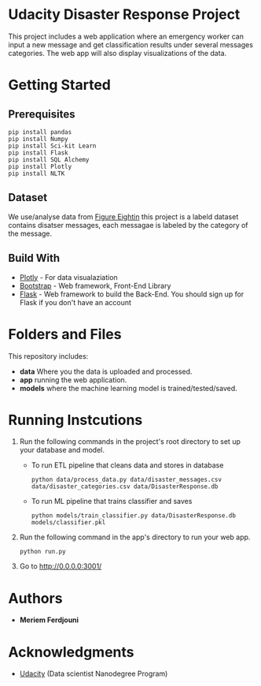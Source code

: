 # Udacity Disaster Response Project 

This project includes a web application where an emergency worker can input a new message and get classification results under several messages categories. The web app will also display visualizations of the data.

# Getting Started
## Prerequisites
```
pip install pandas 
pip install Numpy
pip install Sci-kit Learn
pip install Flask 
pip install SQL Alchemy
pip install Plotly
pip install NLTK

```

## Dataset
We use/analyse data from [Figure Eightin](https://appen.com) this project is a labeld dataset contains disatser messages, each messagae is labeled by the category of the message. 

## Build With

* [Plotly](https://plotly.com) - For data visualaziation 
* [Bootstrap](https://getbootstrap.com) - Web framework, Front-End Library 
* [Flask](https://flask.palletsprojects.com/en/1.1.x/) - Web framework to build the Back-End. You should sign up for Flask if you don't have an account

# Folders and Files
This repository includes:
* **data** Where you the data is uploaded and processed.
* **app** running the web application.
* **models** where the machine learning model is trained/tested/saved.

# Running Instcutions
1. Run the following commands in the project's root directory to set up your database and model.

    - To run ETL pipeline that cleans data and stores in database
        ```
        python data/process_data.py data/disaster_messages.csv data/disaster_categories.csv data/DisasterResponse.db
        ```
    - To run ML pipeline that trains classifier and saves
        ```
        python models/train_classifier.py data/DisasterResponse.db models/classifier.pkl
        ```

2. Run the following command in the app's directory to run your web app.
    ```
    python run.py
    ```

3. Go to http://0.0.0.0:3001/

# Authors 
* **Meriem Ferdjouni**

# Acknowledgments

* [Udacity](https://www.udacity.com) (Data scientist Nanodegree Program)
